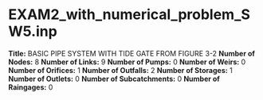 # EXAM2_with_numerical_problem_SW5.inp
**Title:**                                                                                                                                                                                                                                                         BASIC PIPE SYSTEM WITH TIDE GATE FROM FIGURE 3-2
**Number of Nodes:** 8
**Number of Links:** 9
**Number of Pumps:** 0
**Number of Weirs:** 0
**Number of Orifices:** 1
**Number of Outfalls:** 2
**Number of Storages:** 1
**Number of Outlets:** 0
**Number of Subcatchments:** 0
**Number of Raingages:** 0

